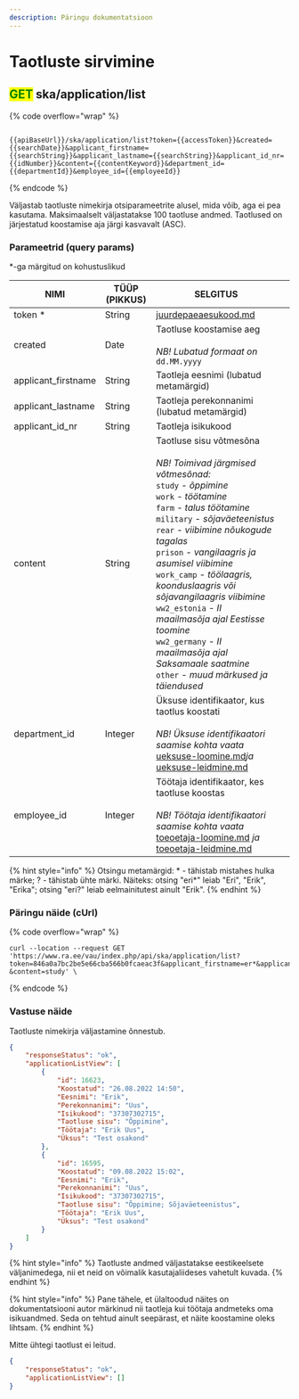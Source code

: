 ```yaml
---
description: Päringu dokumentatsioon
---
```


# Taotluste sirvimine

## <mark style="color:green;">GET</mark> ska/application/list

{% code overflow="wrap" %}
```

{{apiBaseUrl}}/ska/application/list?token={{accessToken}}&created={{searchDate}}&applicant_firstname={{searchString}}&applicant_lastname={{searchString}}&applicant_id_nr={{idNumber}}&content={{contentKeyword}}&department_id={{departmentId}}&employee_id={{employeeId}}
```
{% endcode %}

Väljastab taotluste nimekirja otsiparameetrite alusel, mida võib, aga ei pea kasutama. Maksimaalselt väljastatakse 100 taotluse andmed. Taotlused on järjestatud koostamise aja järgi kasvavalt (ASC).

### Parameetrid (query params)

\*-ga märgitud on kohustuslikud

<table><thead><tr><th>NIMI</th><th>TÜÜP (PIKKUS)</th><th>SELGITUS</th><th data-hidden></th></tr></thead><tbody><tr><td>token *</td><td>String</td><td><a data-mention href="../../juurdepaeaesukood.md">juurdepaeaesukood.md</a></td><td></td></tr><tr><td>created</td><td>Date</td><td>Taotluse koostamise aeg<br><br><em>NB! Lubatud formaat on</em> <code>dd.MM.yyyy</code></td><td></td></tr><tr><td>applicant_firstname</td><td>String</td><td>Taotleja eesnimi (lubatud metamärgid)</td><td></td></tr><tr><td>applicant_lastname</td><td>String</td><td>Taotleja perekonnanimi (lubatud metamärgid)</td><td></td></tr><tr><td>applicant_id_nr</td><td>String</td><td>Taotleja isikukood</td><td></td></tr><tr><td>content</td><td>String</td><td>Taotluse sisu võtmesõna<br><br><em>NB! Toimivad järgmised võtmesõnad:</em><br><em></em><code>study</code> <em>- õppimine</em><br><em></em><code>work</code> <em>- töötamine</em><br><em></em><code>farm</code> <em>- talus töötamine</em><br><em></em><code>military</code> <em>- sõjaväeteenistus</em><br><em></em><code>rear</code> <em>- viibimine nõukogude tagalas</em><br><em></em><code>prison</code> <em>- vangilaagris ja asumisel viibimine</em><br><em></em><code>work_camp</code> <em>- töölaagris, koonduslaagris või sõjavangilaagris viibimine</em><br><em></em><code>ww2_estonia</code> <em>- II maailmasõja ajal Eestisse toomine</em><br><em></em><code>ww2_germany</code> <em>- II maailmasõja ajal Saksamaale saatmine</em><br><em></em><code>other</code> <em>- muud märkused ja täiendused</em></td><td></td></tr><tr><td>department_id</td><td>Integer</td><td>Üksuse identifikaator, kus taotlus koostati<br><br><em>NB! Üksuse identifikaatori saamise kohta vaata</em> <a data-mention href="../ueksus/ueksuse-loomine.md">ueksuse-loomine.md</a><em>ja</em> <a data-mention href="../ueksus/ueksuse-leidmine.md">ueksuse-leidmine.md</a><em></em></td><td></td></tr><tr><td>employee_id</td><td>Integer</td><td>Töötaja identifikaator, kes taotluse koostas<br><br><em>NB! Töötaja identifikaatori saamise kohta vaata</em> <a data-mention href="../toeoetaja/toeoetaja-loomine.md">toeoetaja-loomine.md</a> <em>ja</em> <a data-mention href="../toeoetaja/toeoetaja-leidmine.md">toeoetaja-leidmine.md</a></td><td></td></tr></tbody></table>

{% hint style="info" %}
Otsingu metamärgid: \* - tähistab mistahes hulka märke; ? - tähistab ühte märki. Näiteks: otsing "eri\*" leiab "Eri", "Erik", "Erika"; otsing "eri?" leiab eelmainitutest ainult "Erik".
{% endhint %}

### Päringu näide (cUrl)

{% code overflow="wrap" %}
```shell
curl --location --request GET 'https://www.ra.ee/vau/index.php/api/ska/application/list?token=846a0a7bc2be5e66cba566b0fcaeac3f&applicant_firstname=er*&applicant_lastname=uu?&content=study' \
```
{% endcode %}

### Vastuse näide

Taotluste nimekirja väljastamine õnnestub.

```json
{
    "responseStatus": "ok",
    "applicationListView": [
        {
            "id": 16623,
            "Koostatud": "26.08.2022 14:50",
            "Eesnimi": "Erik",
            "Perekonnanimi": "Uus",
            "Isikukood": "37307302715",
            "Taotluse sisu": "Õppimine",
            "Töötaja": "Erik Uus",
            "Üksus": "Test osakond"
        },
        {
            "id": 16595,
            "Koostatud": "09.08.2022 15:02",
            "Eesnimi": "Erik",
            "Perekonnanimi": "Uus",
            "Isikukood": "37307302715",
            "Taotluse sisu": "Õppimine; Sõjaväeteenistus",
            "Töötaja": "Erik Uus",
            "Üksus": "Test osakond"
        }
    ]
}
```

{% hint style="info" %}
Taotluste andmed väljastatakse eestikeelsete väljanimedega, nii et neid on võimalik kasutajaliideses vahetult kuvada.
{% endhint %}

{% hint style="info" %}
Pane tähele, et ülaltoodud näites on dokumentatsiooni autor märkinud nii taotleja kui töötaja andmeteks oma isikuandmed. Seda on tehtud ainult seepärast, et näite koostamine oleks lihtsam.
{% endhint %}

Mitte ühtegi taotlust ei leitud.

```json
{
    "responseStatus": "ok",
    "applicationListView": []
}
```
